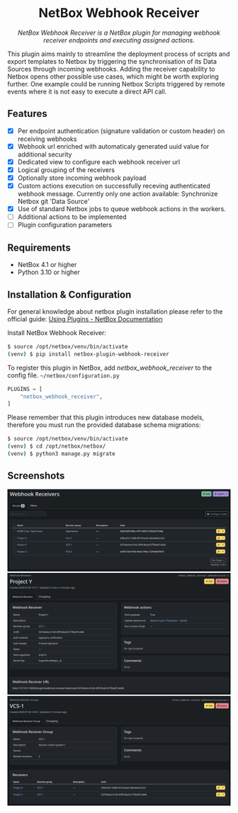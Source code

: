 <h1 align="center">NetBox Webhook Receiver</h1>

<p align="center"><i>NetBox Webhook Receiver is a NetBox plugin for managing webhook receiver endpoints and executing assigned actions.</i></p>

This plugin aims mainly to streamline the deployment process of scripts and export templates to Netbox by triggering the synchronisation of its Data Sources through incoming webhooks. Adding the receiver capability to Netbox opens other possible use cases, which might be worth exploring further. One example could be running Netbox Scripts triggered by remote events where it is not easy to execute a direct API call.

## Features
- [x] Per endpoint authentication (signature validation or custom header) on receiving webhooks
- [x] Webhook url enriched with automaticaly generated uuid value for additional security
- [x] Dedicated view to configure each webhook receiver url
- [x] Logical grouping of the receivers
- [x] Optionally store incoming webhook payload
- [x] Custom actions execution on successfully receving authenticated webhook message. Currently only one action available: Synchronize Netbox git 'Data Source'
- [x] Use of standard Netbox jobs to queue webhook actions in the workers.
- [ ] Additional actions to be implemented
- [ ] Plugin configuration parameters

## Requirements

* NetBox 4.1 or higher
* Python 3.10 or higher

## Installation & Configuration

For general knowledge about netbox plugin installation please refer to the official guide: [Using Plugins - NetBox Documentation](https://netbox.readthedocs.io/en/stable/plugins/)

Install NetBox Webhook Receiver:
```bash
$ source /opt/netbox/venv/bin/activate
(venv) $ pip install netbox-plugin-webhook-receiver
```

To register this plugin in NetBox, add _netbox_webhook_receiver_ to the config file. `~/netbox/configuration.py`

```python
PLUGINS = [
    "netbox_webhook_receiver",
]
```

Please remember that this plugin introduces new database models, therefore you must run the provided database schema migrations:
```bash
$ source /opt/netbox/venv/bin/activate
(venv) $ cd /opt/netbox/netbox/
(venv) $ python3 manage.py migrate
```

## Screenshots

![Webhook Receivers](/docs/images/webhook_receivers.png)
![Webhook Receiver](/docs/images/webhook_receiver.png)
![Webhook Receiver Group](/docs/images/webhook_receiver_group.png)
